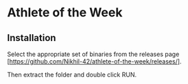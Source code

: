 # Athlete of the Week

## Installation
Select the appropriate set of binaries from the releases page [https://github.com/Nikhil-42/athlete-of-the-week/releases/].

Then extract the folder and double click RUN.
